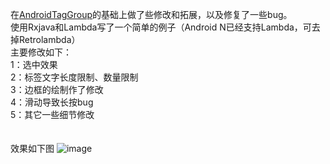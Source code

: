 在[AndroidTagGroup](https://github.com/2dxgujun/AndroidTagGroup)的基础上做了些修改和拓展，以及修复了一些bug。
<br>使用Rxjava和Lambda写了一个简单的例子（Android N已经支持Lambda，可去掉Retrolambda）
<br>主要修改如下：
<br>1：选中效果
<br>2：标签文字长度限制、数量限制
<br>3：边框的绘制作了修改
<br>4：滑动导致长按bug
<br>5：其它一些细节修改
<br>
<br>
<br>效果如下图
![image](https://github.com/lin18/TagsGroup/blob/master/image/Screenshot_2016-03-26-17-29-43.png?raw=true)
